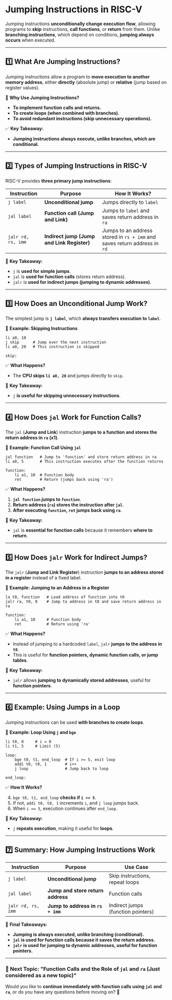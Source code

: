 # **Jumping Instructions in RISC-V**

Jumping instructions **unconditionally change execution flow**, allowing programs to **skip** instructions, **call functions**, or **return** from them. Unlike **branching instructions**, which depend on conditions, **jumping always occurs** when executed.

---

## **1️⃣ What Are Jumping Instructions?**

Jumping instructions allow a program to **move execution to another memory address**, either **directly** (absolute jump) or **relative** (jump based on register values).

📌 **Why Use Jumping Instructions?**

- **To implement function calls and returns.**
- **To create loops (when combined with branches).**
- **To avoid redundant instructions (skip unnecessary operations).**

✅ **Key Takeaway:**

- **Jumping instructions always execute, unlike branches, which are conditional.**

---

## **2️⃣ Types of Jumping Instructions in RISC-V**

RISC-V provides **three primary jump instructions**:

|**Instruction**|**Purpose**|**How It Works?**|
|---|---|---|
|`j label`|**Unconditional jump**|Jumps directly to `label`|
|`jal label`|**Function call (Jump and Link)**|Jumps to `label` and saves return address in `ra`|
|`jalr rd, rs, imm`|**Indirect jump (Jump and Link Register)**|Jumps to an address stored in `rs + imm` and saves return address in `rd`|

📌 **Key Takeaway:**

- `j` is **used for simple jumps**.
- `jal` is **used for function calls** (stores return address).
- `jalr` is **used for indirect jumps (jumping to dynamic addresses)**.

---

## **3️⃣ How Does an Unconditional Jump Work?**

The simplest jump is **`j label`**, which **always transfers execution to `label`**.

📌 **Example: Skipping Instructions**

```assembly
li a0, 10  
j skip      # Jump over the next instruction
li a0, 20   # This instruction is skipped

skip:
```

✅ **What Happens?**

- The **CPU skips `li a0, 20`** and jumps directly to `skip`.

📌 **Key Takeaway:**

- `j` **is useful for skipping unnecessary instructions**.

---

## **4️⃣ How Does `jal` Work for Function Calls?**

The `jal` (**Jump and Link**) instruction **jumps to a function and stores the return address in `ra` (x1)**.

📌 **Example: Function Call Using `jal`**

```assembly
jal function   # Jump to 'function' and store return address in ra
li a0, 5       # This instruction executes after the function returns

function:
    li a1, 10  # Function body
    ret        # Return (jumps back using 'ra')
```

✅ **What Happens?**

1. **`jal function` jumps to `function`**.
2. **Return address (`ra`) stores the instruction after `jal`**.
3. **After executing `function`, `ret` jumps back using `ra`**.

📌 **Key Takeaway:**

- `jal` is **essential for function calls** because it remembers **where to return**.

---

## **5️⃣ How Does `jalr` Work for Indirect Jumps?**

The `jalr` (**Jump and Link Register**) instruction **jumps to an address stored in a register** instead of a fixed label.

📌 **Example: Jumping to an Address in a Register**

```assembly
la t0, function   # Load address of function into t0
jalr ra, t0, 0    # Jump to address in t0 and save return address in ra

function:
    li a1, 10     # Function body
    ret           # Return using 'ra'
```

✅ **What Happens?**

- Instead of jumping to a hardcoded `label`, `jalr` **jumps to the address in `t0`**.
- This is useful for **function pointers, dynamic function calls, or jump tables**.

📌 **Key Takeaway:**

- `jalr` allows **jumping to dynamically stored addresses**, useful for **function pointers**.

---

## **6️⃣ Example: Using Jumps in a Loop**

Jumping instructions can be used **with branches to create loops**.

📌 **Example: Loop Using `j` and `bge`**

```assembly
li t0, 0     # i = 0
li t1, 5     # Limit (5)

loop:
    bge t0, t1, end_loop  # If i >= 5, exit loop
    addi t0, t0, 1        # i++
    j loop                # Jump back to loop

end_loop:
```

✅ **How It Works?**

4. `bge t0, t1, end_loop` **checks if `i >= 5`**.
5. If not, `addi t0, t0, 1` increments `i`, and `j loop` jumps back.
6. When `i == 5`, execution continues after `end_loop`.

📌 **Key Takeaway:**

- `j` **repeats execution**, making it useful for **loops**.

---

## **7️⃣ Summary: How Jumping Instructions Work**

|**Instruction**|**Purpose**|**Use Case**|
|---|---|---|
|`j label`|**Unconditional jump**|Skip instructions, repeat loops|
|`jal label`|**Jump and store return address**|Function calls|
|`jalr rd, rs, imm`|**Jump to address in `rs + imm`**|Indirect jumps (function pointers)|

📌 **Final Takeaways:**

- **Jumping is always executed, unlike branching (conditional).**
- **`jal` is used for function calls because it saves the return address.**
- **`jalr` is used for jumping to dynamic addresses, useful for function pointers.**

---

### **📌 Next Topic: "Function Calls and the Role of `jal` and `ra` (Just considered as a new topic)"**

Would you like to **continue immediately with function calls using `jal` and `ra`**, or do you have any questions before moving on? 🚀